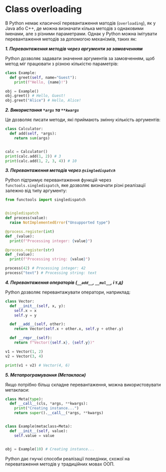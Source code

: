 # Class overloading

В Python немає класичної перевантаження матодів (`overloading`), як у Java або С++, де можна визначати кілька методів з однаковими іменами, але з різними параметрами. Однак у Python можна імітувати перевантаження методів за допомогою механізмів, таких як:

***1. Перевантаження методів через аргументи за замовченням***

Python дозволяє задавати значення аргументів за замовченням, щоб метод міг працювати з різною кількістю параметрів:

```python 
class Example:
  def greet(self, name="Guest"):
    print(f"Hello, {name}!")

obj = Example()
obj.greet() # Hello, Guest! 
obj.greet("Alice") # Hello, Alice!
```

***2. Використання `*args` та `**kwargs`***

Це дозволяє писати методи, які приймають змінну кількість аргументів:

```python 
class Calculator:
  def add(self, *args):
    return sum(args)


calc = Calculator()
print(calc.add(1, 2)) # 3 
print(calc.add(1, 2, 3, 4)) # 10
```

***3. Перевантаження методів через `@singledispatch`***

Python підтримує перевантаження функцій через `functools.singledispatch`, яке дозволяє визначати різні реалізації залежно від типу аргументу:

```python 
from functools import singledispatch


@singledispatch
def process(value):
  raise NotImplementedError("Unsupported type")

@process.register(int)
def _(value):
  print(f"Processing integer: {value}")

@process.register(str)
def _(value):
  print(f"Processing string: {value}")

process(42) # Processing integer: 42 
process("text") # Processing string: text
```

***4. Перевантаження операторів (`__add__`, `__mul__`, і т.д)***

Python дозволяє перевантажувати оператори, наприклад:

```python 
class Vector:
  def __init__(self, x, y):
    self.x = x 
    self.y = y 

  def __add__(self, other):
    return Vector(self.x + other.x, self.y + other.y)

  def __repr__(self):
    return f"Vector({self.x}, {self.y})"

v1 = Vector(1, 2)
v2 = Vector(3, 4)

print(v1 + v2) # Vector(4, 6)
```
***5. Метапрограмування (Метакласи)***

Якщо потрібно більш складне перевантаження, можна використовувати метакласи:

```python 
class Meta(type):
  def __call__(cls, *args, **kwargs):
    print("Creating instance...")
    return super().__call__(*args, **kwargs)


class Example(metaclass=Meta):
  def __init__(self, value):
    self.value = value 


obj = Example(10) # Creating instance...
```
Python дає гнучкі способи реалізації поведінки, схожої на переватаження методів у традиційних мовах ООП.
